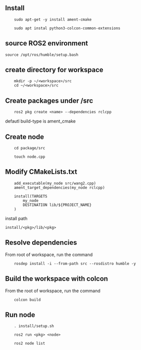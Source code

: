 
## Install
```
    sudo apt-get -y install ament-cmake

    sudo apt instal python3-colcon-common-extensions
```


## source ROS2 environment
```
source /opt/ros/humble/setup.bash
```

## create directory for workspace
```
    mkdir -p ~/<workspace>/src
    cd ~/<workspace>/src
```
## Create packages under <workspace>/src
```
    ros2 pkg create <name> --dependencies rclcpp
```
defautl build-type is ament_cmake 

## Create node 
```
    cd package/src

    touch node.cpp
```
## Modify CMakeLists.txt
```
    add_executable(my_node src/wang2.cpp)
    ament_target_dependencies(my_node rclcpp)

    install(TARGETS
        my_node
        DESTINATION lib/${PROJECT_NAME}
    )
```
install path
```
install/<pkg>/lib/<pkg>
```
## Resolve dependencies

From root of workspace, run the command
```
    rosdep install -i --from-path src --rosdistro humble -y
```

## Build the workspace with colcon

From the root of workspace, run the command
```
    colcon build
```
## Run node
```
    . install/setup.sh
    
    ros2 run <pkg> <node>

    ros2 node list
```